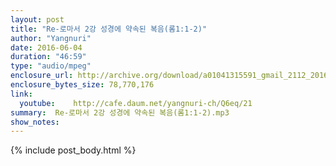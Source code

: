 ```yaml
---
layout: post
title: "Re-로마서 2강 성경에 약속된 복음(롬1:1-2)"
author: "Yangnuri"
date: 2016-06-04
duration: "46:59"
type: "audio/mpeg"
enclosure_url: http://archive.org/download/a01041315591_gmail_2112_201606/%EB%A1%9C%EB%A7%88%EC%84%9C%202%EA%B0%95%20%EC%84%B1%EA%B2%BD%EC%97%90%20%EC%95%BD%EC%86%8D%EB%90%9C%20%EB%B3%B5%EC%9D%8C(%EB%A1%AC1;1-2).mp3
enclosure_bytes_size: 78,770,176       
link:
  youtube:    http://cafe.daum.net/yangnuri-ch/Q6eq/21
summary:  Re-로마서 2강 성경에 약속된 복음(롬1:1-2).mp3
show_notes:
---
```

{% include post_body.html %}
